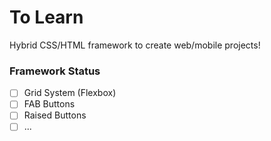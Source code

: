 # To Learn
Hybrid CSS/HTML framework to create web/mobile projects!

### Framework Status
- [ ] Grid System (Flexbox)
- [ ] FAB Buttons
- [ ] Raised Buttons
- [ ] ...
